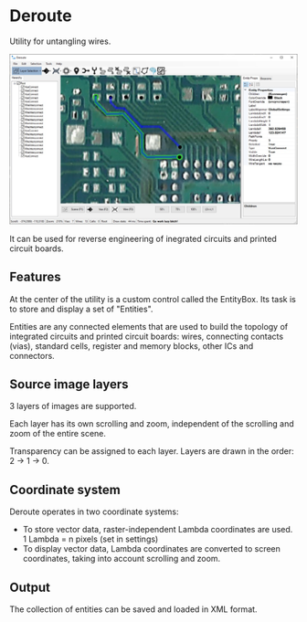 # Deroute

Utility for untangling wires.

![JPEG](/tools/Deroute/Build/sample.jpg)

It can be used for reverse engineering of inegrated circuits and printed circuit boards.

## Features

At the center of the utility is a custom control called the EntityBox. Its task is to store and display a set of "Entities".

Entities are any connected elements that are used to build the topology of integrated circuits and printed circuit boards: wires, connecting contacts (vias), standard cells, register and memory blocks, other ICs and connectors.

## Source image layers

3 layers of images are supported.

Each layer has its own scrolling and zoom, independent of the scrolling and zoom of the entire scene.

Transparency can be assigned to each layer. Layers are drawn in the order: 2 -> 1 -> 0.

## Coordinate system

Deroute operates in two coordinate systems:
- To store vector data, raster-independent Lambda coordinates are used. 1 Lambda = n pixels (set in settings)
- To display vector data, Lambda coordinates are converted to screen coordinates, taking into account scrolling and zoom.

## Output

The collection of entities can be saved and loaded in XML format.
